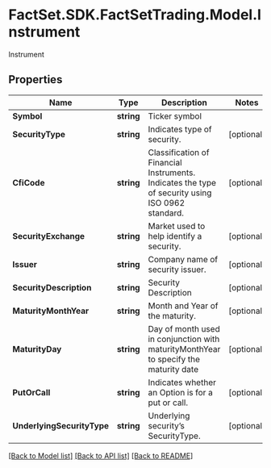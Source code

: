 # FactSet.SDK.FactSetTrading.Model.Instrument
Instrument

## Properties

Name | Type | Description | Notes
------------ | ------------- | ------------- | -------------
**Symbol** | **string** | Ticker symbol | 
**SecurityType** | **string** | Indicates type of security. | [optional] 
**CfiCode** | **string** | Classification of Financial Instruments. Indicates the type of security using ISO 0962 standard. | [optional] 
**SecurityExchange** | **string** | Market used to help identify a security. | [optional] 
**Issuer** | **string** | Company name of security issuer. | [optional] 
**SecurityDescription** | **string** | Security Description | [optional] 
**MaturityMonthYear** | **string** | Month and Year of the maturity. | [optional] 
**MaturityDay** | **string** | Day of month used in conjunction with maturityMonthYear to specify the maturity date | [optional] 
**PutOrCall** | **string** | Indicates whether an Option is for a put or call. | [optional] 
**UnderlyingSecurityType** | **string** | Underlying security’s SecurityType. | [optional] 

[[Back to Model list]](../README.md#documentation-for-models) [[Back to API list]](../README.md#documentation-for-api-endpoints) [[Back to README]](../README.md)

